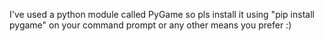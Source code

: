 I've used a python module called PyGame so pls install it using "pip install pygame" on your command prompt or any other means you prefer :)
